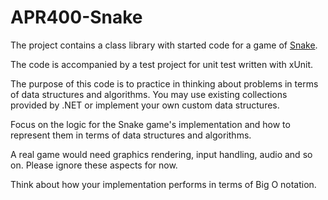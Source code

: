 # APR400-Snake

The project contains a class library with started code for a game of [Snake](https://en.wikipedia.org/wiki/Snake_(video_game_genre)).

The code is accompanied by a test project for unit test written with xUnit.

The purpose of this code is to practice in thinking about problems in terms of data structures and algorithms.
You may use existing collections provided by .NET or implement your own custom data structures.

Focus on the logic for the Snake game's implementation and how to represent them in terms of data structures and algorithms.

A real game would need graphics rendering, input handling, audio and so on. Please ignore these aspects for now.

Think about how your implementation performs in terms of Big O notation.
